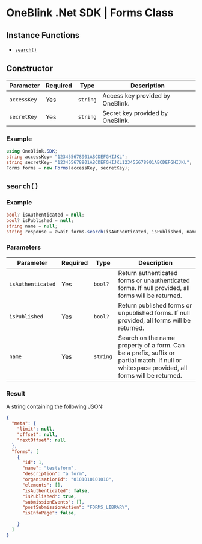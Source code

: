 # OneBlink .Net SDK | Forms Class

## Instance Functions

- [`search()`](#search)

## Constructor

| Parameter | Required | Type | Description
|---|---|---|---|
| `accessKey` | Yes | `string` | Access key provided by OneBlink. |
| `secretKey` | Yes | `string` | Secret key provided by OneBlink. |

### Example

```c#
using OneBlink.SDK;
string accessKey= "123455678901ABCDEFGHIJKL";
string secretKey= "123455678901ABCDEFGHIJKL123455678901ABCDEFGHIJKL";
Forms forms = new Forms(accessKey, secretKey);
```

## `search()`

### Example

```c#
bool? isAuthenticated = null;
bool? isPublished = null;
string name = null;
string response = await forms.search(isAuthenticated, isPublished, name);
```

### Parameters

| Parameter | Required | Type | Description
|---|---|---|---|
| `isAuthenticated` | Yes | `bool?` | Return authenticated forms or unauthenticated forms. If null provided, all forms will be returned. |
| `isPublished` | Yes | `bool?` | Return published forms or unpublished forms. If null provided, all forms will be returned. |
| `name` | Yes | `string` | Search on the name property of a form. Can be a prefix, suffix or partial match. If null or whitespace provided, all forms will be returned. |

### Result

A string containing the following JSON:

```json
{
  "meta": {
    "limit": null,
    "offset": null,
    "nextOffset": null
  },
  "forms": [
    {
      "id": 1,
      "name": "testsform",
      "description": "a form",
      "organisationId": "0101010101010",
      "elements": [],
      "isAuthenticated": false,
      "isPublished": true,
      "submissionEvents": [],
      "postSubmissionAction": "FORMS_LIBRARY",
      "isInfoPage": false,

    }
  ]
}
```
